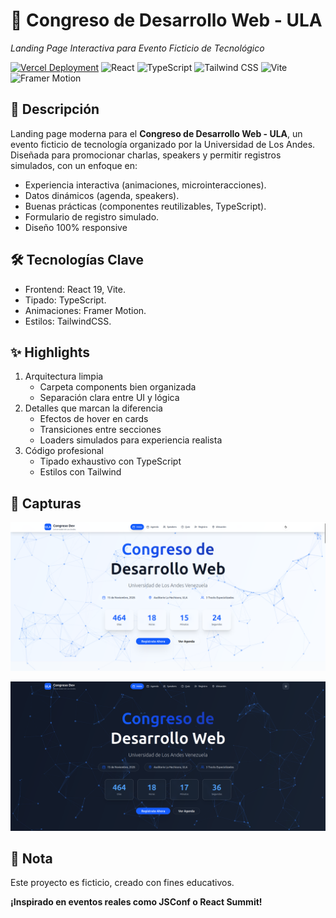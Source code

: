 # 🚀 Congreso de Desarrollo Web - ULA  
*Landing Page Interactiva para Evento Ficticio de Tecnológico*  

[![Vercel Deployment](https://img.shields.io/badge/Live_Demo-000000?style=for-the-badge&logo=vercel&logoColor=white)](https://congreso-web-ula.vercel.app/)
![React](https://img.shields.io/badge/React-19-61DAFB?logo=react&logoColor=white)
![TypeScript](https://img.shields.io/badge/TypeScript-5-3178C6?logo=typescript&logoColor=white)
![Tailwind CSS](https://img.shields.io/badge/Tailwind_CSS-4-06B6D4?logo=tailwindcss)
![Vite](https://img.shields.io/badge/Vite-7-646CFF?logo=vite)
![Framer Motion](https://img.shields.io/badge/Animaciones-Framer%20Motion-C60084?logo=framer)

## 📌 Descripción  
Landing page moderna para el **Congreso de Desarrollo Web - ULA**, un evento ficticio de tecnología organizado por la Universidad de Los Andes. Diseñada para promocionar charlas, speakers y permitir registros simulados, con un enfoque en:

  - Experiencia interactiva (animaciones, microinteracciones).
  - Datos dinámicos (agenda, speakers).
  - Buenas prácticas (componentes reutilizables, TypeScript).
  - Formulario de registro simulado.
  - Diseño 100% responsive

##  🛠 Tecnologías Clave
  - Frontend: React 19, Vite.
  - Tipado: TypeScript.
  - Animaciones: Framer Motion.
  - Estilos: TailwindCSS.

## ✨ Highlights

  1. Arquitectura limpia
      - Carpeta components bien organizada
      - Separación clara entre UI y lógica
  2. Detalles que marcan la diferencia
      - Efectos de hover en cards
      - Transiciones entre secciones
      - Loaders simulados para experiencia realista
  3. Código profesional
      - Tipado exhaustivo con TypeScript
      - Estilos con Tailwind

## 📸 Capturas

![Modo light](./public/capture-light.png)

![Modo dart](./public/capture-dart.png)

## 📝 Nota

Este proyecto es ficticio, creado con fines educativos.

**¡Inspirado en eventos reales como JSConf o React Summit!**
